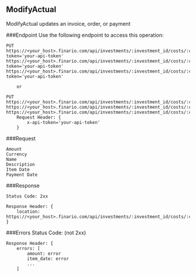 ModifyActual
------------
ModifyActual updates an invoice, order, or payment

###Endpoint
Use the following endpoint to access this operation:

	PUT
	https://<your_host>.finario.com/api/investments/:investment_id/costs/:cost_id/invoices/:id?token='your-api-token'
	https://<your_host>.finario.com/api/investments/:investment_id/costs/:cost_id/orders/:id?token='your-api-token'
	https://<your_host>.finario.com/api/investments/:investment_id/costs/:cost_id/payments/:id?token='your-api-token'

        or

	PUT
    https://<your_host>.finario.com/api/investments/:investment_id/costs/:cost_id/invoices/:id
    https://<your_host>.finario.com/api/investments/:investment_id/costs/:cost_id/orders/:id
    https://<your_host>.finario.com/api/investments/:investment_id/costs/:cost_id/payments/:id
        Request Header: {
            x-api-token='your-api-token'
        }

###Request

    Amount
    Currency
    Name
    Description
    Item Date
    Payment Date

###Response

    Status Code: 2xx

    Response Header: {
        location: https://<your_host>.finario.com/api/investments/:investment_id/costs/:cost_id/invoices/:invoice_id
    }

###Errors
   Status Code: (not 2xx)

    Response Header: {
        errors: [
            amount: error
            item_date: error
            ...
        ]